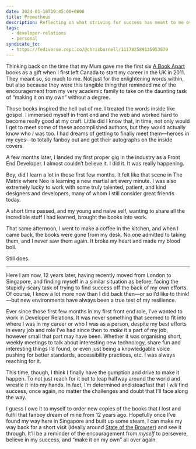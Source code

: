 ```yaml
---
date: 2024-01-18T19:45:00+0800
title: Prometheus
description: Reflecting on what striving for success has meant to me over the years until today.
tags:
  - developer-relations
  - personal
syndicate_to:
  - https://fediverse.repc.co/@chrisburnell/111782589135953879
---
```


Thinking back on the time that my Mum gave me the first six [A Book Apart](https://abookapart.com) books as a gift when I first left Canada to start my career in the UK in 2011. They meant so, so much to me. Not just for the enlightening words within, but also because they were this tangible thing that reminded me of the encouragement from my very academic family to take on the daunting task of “making it on my own” without a degree.

Those books inspired the hell out of me. I treated the words inside like gospel. I immersed myself in front end and the web and worked hard to become really good at my craft. Little did I know that, in time, not only would I get to meet some of these accomplished authors, but they would actually know who *I* was too. I had dreams of getting to finally meet them—heroes in my eyes—to totally fanboy out and get their autographs on the inside covers.

A few months later, I landed my first proper gig in the industry as a Front End Developer. I almost couldn’t believe it. I did it. It was really happening.

Boy, did I learn a lot in those first few months. It felt like that scene in The Matrix where Neo is learning a new martial art every minute. I was also extremely lucky to work with some truly talented, patient, and kind designers and developers, many of whom I still consider great friends today.

A short time passed, and my young and naïve self, wanting to share all the incredible stuff I had learned, brought the books into work.

That same afternoon, I went to make a coffee in the kitchen, and when I came back, the books were gone from my desk. No one admitted to taking them, and I never saw them again. It broke my heart and made my blood boil.

Still does.

--------

Here I am now, 12 years later, having recently moved from London to Singapore, and finding myself in a similar situation as before: facing the stupidly-scary task of trying to find success off the back of my own efforts. Of course, I know a lot more now than I did back then—or so I’d like to think!—but new environments have always been a true test of my resilience.

Ever since those first few months in my first front end role, I’ve wanted to work in Developer Relations. It was never something that seemed to fit into where I was in my career or who I was as a person, despite my best efforts in every job and role I’ve had since then to *make* it a part of my job, however small that part may have been. Whether it was organising short, weekly meetings to talk about interesting new technology, share fun and interesting things I’d found, or even just being a knowledgable voice pushing for better standards, accessibility practices, etc. I was always reaching for it.

This time, though, I think I finally have the gumption and drive to make it happen. To not just reach for it but to leap halfway around the world and wrestle it into my hands. In fact, I’m determined and steadfast that I *will* find success, once again, no matter the challenges and doubt that I’ll face along the way.

I guess I owe it to myself to order new copies of the books that I lost and fulfil that fanboy dream of mine from 12 years ago. Hopefully once I’ve found my way here in Singapore and built up some steam, I can make my way back for a short visit (ideally around [State of the Browser](https://stateofthebrowser.com)) and see it through. It’ll be a reminder of the encouragement from *myself* to persevere, believe in my success, and “make it on my own” all over again.
